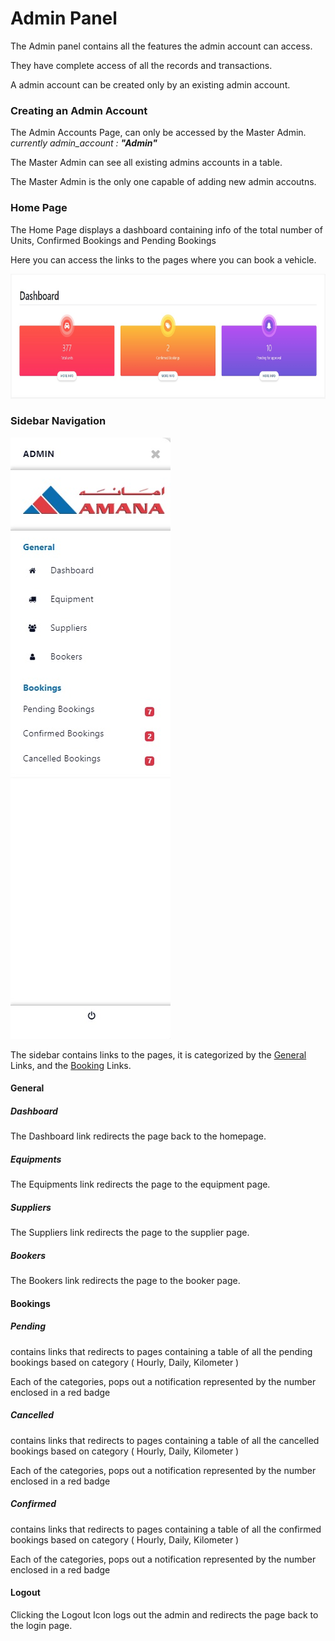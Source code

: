 # Admin Panel

The Admin panel contains all the features the admin account can access.

They have complete access of all the records and transactions.

A admin account can be created only by an existing admin account.

### Creating an Admin Account
The Admin Accounts Page, can only be accessed by the Master Admin.
_currently admin_account : **"Admin"**_

The Master Admin can see all existing admins accounts in a table.

The Master Admin is the only one capable of adding new admin accoutns.

### Home Page
     
The Home Page displays a dashboard containing info of the total number of Units, Confirmed Bookings and Pending Bookings

Here you can access the links to the pages where you can book a vehicle.


<img src="/media/admin/dashboard.jpg"
     alt="Welcome Page"
     style="margin-left: auto; margin-right: auto; height: 200px" />   

### Sidebar Navigation

<img src="/media/admin/sidebar.jpg"
     alt="Welcome Page"
     style="margin-left: auto; margin-right: auto; " />   

The sidebar contains links to the pages, it is categorized by the [General](admin.md#General) Links, and the [Booking](admin.md#General) Links.

#### General
##### Dashboard

The Dashboard link redirects the page back to the homepage.

##### Equipments

The Equipments link redirects the page to the equipment page.

##### Suppliers

The Suppliers link redirects the page to the supplier page.

##### Bookers

The Bookers link redirects the page to the booker page.

#### Bookings

##### Pending

contains links that redirects to pages containing a table of all the pending bookings based on category ( Hourly, Daily, Kilometer ) 

Each of the categories, pops out a notification represented by the number enclosed in a red badge

##### Cancelled

contains links that redirects to pages containing a table of all the cancelled bookings based on category ( Hourly, Daily, Kilometer ) 

Each of the categories, pops out a notification represented by the number enclosed in a red badge

##### Confirmed

contains links that redirects to pages containing a table of all the confirmed bookings based on category ( Hourly, Daily, Kilometer ) 

Each of the categories, pops out a notification represented by the number enclosed in a red badge

#### Logout

Clicking the Logout Icon logs out the admin and redirects the page back to the login page.



